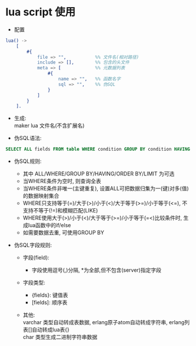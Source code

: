

# lua script 使用

* 配置  

```erl
lua() ->
    [
        #{  
            file => "",           %% 文件名(相对路径)
            include => [],        %% 包含的头文件
            meta => [             %% 元数据列表
                #{
                    name => "",   %% 函数名字
                    sql => "",    %% 伪SQL
                }
            ]
        }
    ].
```

* 生成:  
    maker lua 文件名(不含扩展名)  

* 伪SQL语法:  

```sql
SELECT ALL fields FROM table WHERE condition GROUP BY condition HAVING condition ORDER BY condition LIMIT number
```

* 伪SQL规则:  
    - 其中 ALL/WHERE/GROUP BY/HAVING/ORDER BY/LIMIT 为可选  
    - 当WHERE条件为空时, 则查询全表  
    - 当WHERE条件非唯一(主键重复), 设置ALL可把数据归集为一(键)对多(值)的数据映射集合  
    - WHERE只支持等于(=)/大于(>)/小于(<)/大于等于(>=)/小于等于(<=), 不支持不等于(!=)和模糊匹配(LIKE)  
    - WHERE使用大于(>)/小于(<)/大于等于(>=)/小于等于(=<)比较条件时, 生成lua函数中的if/else  
    - 如需要数据去重, 可使用GROUP BY  

* 伪SQL字段规则:  
    - 字段(field):  
        - 字段使用逗号(,)分隔, *为全部,但不包含(server)指定字段  

    - 字段类型:  
        - {fields}: 键值表  
        - \[fields\]: 顺序表  

    - 其他:  
        varchar 类型自动转成表数据, erlang原子atom自动转成字符串, erlang列表[]自动转成lua表{}  
        char 类型生成二进制字符串数据  
